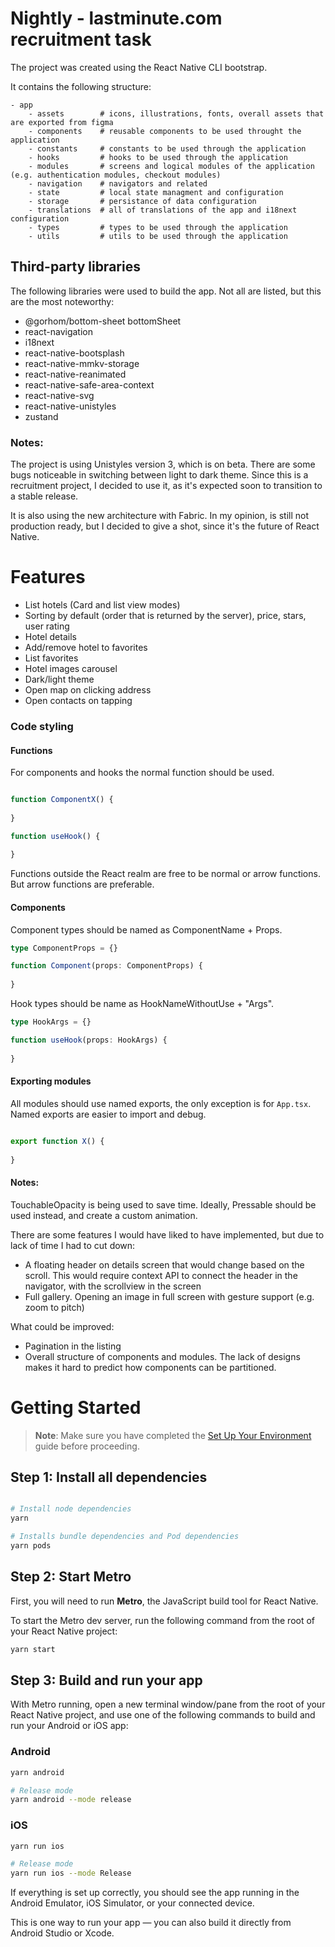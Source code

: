 
# Nightly - lastminute.com recruitment task

The project was created using the React Native CLI bootstrap.

It contains the following structure:

```
- app
    - assets        # icons, illustrations, fonts, overall assets that are exported from figma
    - components    # reusable components to be used throught the application
    - constants     # constants to be used through the application
    - hooks         # hooks to be used through the application
    - modules       # screens and logical modules of the application  (e.g. authentication modules, checkout modules)
    - navigation    # navigators and related
    - state         # local state managment and configuration
    - storage       # persistance of data configuration
    - translations  # all of translations of the app and i18next configuration
    - types         # types to be used through the application
    - utils         # utils to be used through the application
```

## Third-party libraries

The following libraries were used to build the app. Not all are listed, but this are the most noteworthy:

- @gorhom/bottom-sheet bottomSheet
- react-navigation
- i18next
- react-native-bootsplash
- react-native-mmkv-storage
- react-native-reanimated
- react-native-safe-area-context
- react-native-svg
- react-native-unistyles
- zustand

### Notes:

The project is using Unistyles version 3, which is on beta. There are some bugs noticeable in switching between light to dark theme.
Since this is a recruitment project, I decided to use it, as it's expected soon to transition to a stable release.

It is also using the new architecture with Fabric.
In my opinion, is still not production ready, but I decided to give a shot, since it's the future of React Native.


# Features

- List hotels (Card and list view modes)
- Sorting by default (order that is returned by the server), price, stars, user rating
- Hotel details
- Add/remove hotel to favorites
- List favorites
- Hotel images carousel
- Dark/light theme
- Open map on clicking address
- Open contacts on tapping


### Code styling

#### Functions

For components and hooks the normal function should be used. 

```ts

function ComponentX() {
  
}

function useHook() {
  
}
```

Functions outside the React realm are free to be normal or arrow functions. But arrow functions are preferable.


#### Components

Component types should be named as ComponentName + Props.

```ts
type ComponentProps = {}

function Component(props: ComponentProps) {
  
}
```

Hook types should be name as HookNameWithoutUse + "Args".

```ts
type HookArgs = {}

function useHook(props: HookArgs) {
  
}
```

#### Exporting modules

All modules should use named exports, the only exception is for `App.tsx`.
Named exports are easier to import and debug.

```ts

export function X() {
  
}
```

#### Notes:
TouchableOpacity is being used to save time. Ideally, Pressable should be used instead, and create a custom animation.

There are some features I would have liked to have implemented, but due to lack of time I had to cut down:
    
- A floating header on details screen that would change based on the scroll. This would require context API to connect the header in the navigator, with the scrollview in the screen
- Full gallery. Opening an image in full screen with gesture support (e.g. zoom to pitch)

What could be improved:
- Pagination in the listing
- Overall structure of components and modules. The lack of designs makes it hard to predict how components can be partitioned.
# Getting Started

> **Note**: Make sure you have completed the [Set Up Your Environment](https://reactnative.dev/docs/set-up-your-environment) guide before proceeding.

## Step 1: Install all dependencies

```sh

# Install node dependencies
yarn

# Installs bundle dependencies and Pod dependencies
yarn pods

```

## Step 2: Start Metro

First, you will need to run **Metro**, the JavaScript build tool for React Native.

To start the Metro dev server, run the following command from the root of your React Native project:

```sh
yarn start
```

## Step 3: Build and run your app

With Metro running, open a new terminal window/pane from the root of your React Native project, and use one of the following commands to build and run your Android or iOS app:

### Android

```sh
yarn android

# Release mode
yarn android --mode release
```

### iOS

```sh
yarn run ios

# Release mode
yarn run ios --mode Release
```

If everything is set up correctly, you should see the app running in the Android Emulator, iOS Simulator, or your connected device.

This is one way to run your app — you can also build it directly from Android Studio or Xcode.
